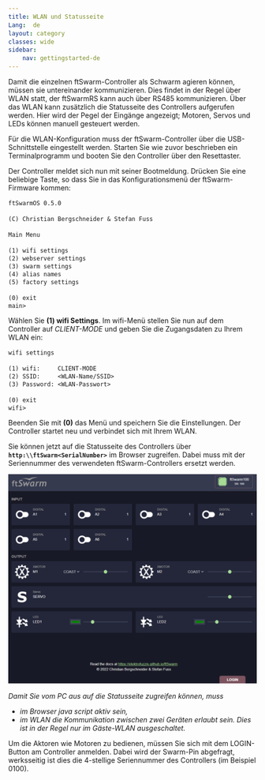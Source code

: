 ```yaml
---
title: WLAN und Statusseite
Lang:  de
layout: category
classes: wide
sidebar:
    nav: gettingstarted-de
---
```


Damit die einzelnen ftSwarm-Controller als Schwarm agieren können, müssen sie untereinander kommunizieren. Dies findet in der Regel über WLAN statt, der ftSwarmRS kann auch über RS485 kommunizieren. Über das WLAN kann zusätzlich die Statusseite des Controllers aufgerufen werden. Hier wird der Pegel der Eingänge angezeigt; Motoren, Servos und LEDs können manuell gesteuert werden.

Für die WLAN-Konfiguration muss der ftSwarm-Controller über die USB-Schnittstelle eingestellt werden. Starten Sie wie zuvor beschrieben ein Terminalprogramm und booten Sie den Controller über den Resettaster.

Der Controller meldet sich nun mit seiner Bootmeldung. Drücken Sie eine beliebige Taste, so dass Sie in das Konfigurationsmenü der ftSwarm-Firmware kommen:

```
ftSwarmOS 0.5.0

(C) Christian Bergschneider & Stefan Fuss

Main Menu

(1) wifi settings
(2) webserver settings
(3) swarm settings
(4) alias names
(5) factory settings

(0) exit
main>
```

Wählen Sie **(1) wifi Settings**. Im wifi-Menü stellen Sie nun auf dem Controller auf *CLIENT-MODE* und geben Sie die Zugangsdaten zu Ihrem WLAN ein:

```
wifi settings

(1) wifi:     CLIENT-MODE
(2) SSID:     <WLAN-Name/SSID>
(3) Password: <WLAN-Passwort>

(0) exit
wifi>
```

Beenden Sie mit **(0)** das Menü und speichern Sie die Einstellungen. Der Controller startet neu und verbindet sich mit Ihrem WLAN.

Sie können jetzt auf die Statusseite des Controllers über **`http:\\ftSwarm<SerialNumber>`** im Browser zugreifen. Dabei muss <SerialNumber> mit der Seriennummer des verwendeten ftSwarm-Controllers ersetzt werden.

![Monitoring ftSwarm](../../assets/img/ftSwarm_Monitor.png)

*Damit Sie vom PC aus auf die Statusseite zugreifen können, muss*
- *im Browser java script aktiv sein,*
- *im WLAN die Kommunikation zwischen zwei Geräten erlaubt sein. Dies ist in der Regel nur im Gäste-WLAN ausgeschaltet.*

Um die Aktoren wie Motoren zu bedienen, müssen Sie sich mit dem LOGIN-Button am Controller anmelden. Dabei wird der Swarm-Pin abgefragt, werksseitig ist dies die 4-stellige Seriennummer des Controllers (im Beispiel 0100).